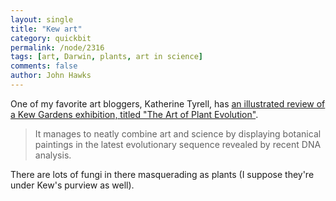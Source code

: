 ```yaml
---
layout: single 
title: "Kew art" 
category: quickbit
permalink: /node/2316
tags: [art, Darwin, plants, art in science] 
comments: false 
author: John Hawks 
---
```


One of my favorite art bloggers, Katherine Tyrell, has <a href="http://makingamark.blogspot.com/2009/10/exhibition-review-art-of-plant.html">an illustrated review of a Kew Gardens exhibition, titled "The Art of Plant Evolution"</a>. 

<blockquote>It manages to neatly combine art and science by displaying botanical paintings in the latest evolutionary sequence revealed by recent DNA analysis.</blockquote>

There are lots of fungi in there masquerading as plants (I suppose they're under Kew's purview as well). 

